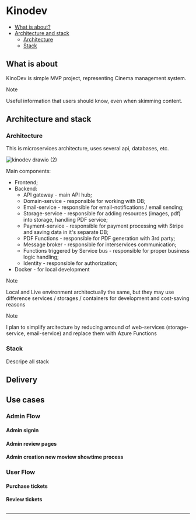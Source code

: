 # Kinodev

- [What is about?](#what-is-about)
- [Architecture and stack](#architecture-and-stack)
  - [Architecture](#architecture)
  - [Stack](#stack)

## What is about

KinoDev is simple MVP project, representing Cinema management system.

> [!NOTE]
> Useful information that users should know, even when skimming content.


## Architecture and stack

### Architecture

This is microservices architecture, uses several api, databases, etc.

![kinodev drawio (2)](https://github.com/user-attachments/assets/491d567d-1763-456a-995e-e63bc5d487aa)

Main components:
- Frontend;
- Backend:
  - API gateway - main API hub;
  - Domain-service - responsible for working with DB;
  - Email-service - responsible for email-notifications / email sending;
  - Storage-service - responsible for adding resources (images, pdf) into storage, handling PDF service;
  - Payment-service - responsible for payment processing with Stripe and saving data in it's separate DB;
  - PDF Functions - responsible for PDF generation with 3rd party;
  - Message broker - responsible for interservices communication;
  - Functions triggered by Service bus - responsible for proper business logic handling;
  - Identity - responsible for authorization;
- Docker - for local development

> [!NOTE]
> Local and Live environment architectually the same, but they may use difference services / storages / containers for development and cost-saving reasons

> [!NOTE]
> I plan to simplify arcitecture by reducing amound of web-services (storage-service, email-service) and replace them with Azure Functions

### Stack

Descripe all stack

## Delivery

## Use cases

### Admin Flow

#### Admin signin

#### Admin review pages

#### Admin creation new moview showtime process

### User Flow

#### Purchase tickets

#### Review tickets

## 
---
